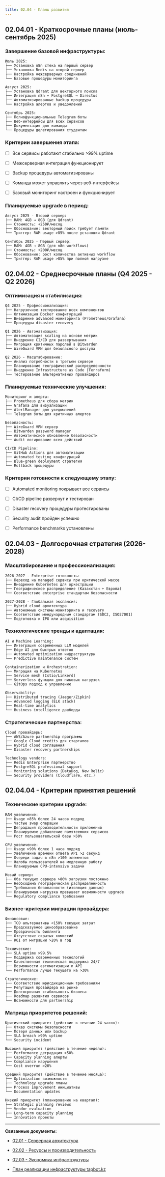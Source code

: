 ```yaml
---
title: 02.04 - Планы развития
---
```


## 02\.04.01 - Краткосрочные планы (июль-сентябрь 2025)

### Завершение базовой инфраструктуры:

```
Июль 2025:
├── Установка n8n стека на первый сервер
├── Установка Redis на второй сервер
├── Настройка межсерверных соединений
└── Базовые процедуры мониторинга

Август 2025:
├── Установка Qdrant для векторного поиска
├── Интеграция n8n ↔ PostgreSQL ↔ Directus
├── Автоматизированные backup процедуры
└── Настройка алертов и уведомлений

Сентябрь 2025:
├── Полнофункциональные Telegram боты
├── Веб-интерфейсы для всех сервисов
├── Документация для команды
└── Процедуры делегирования студентам
```

### Критерии завершения этапа:

* [ ] Все сервисы работают стабильно >99% uptime

* [ ] Межсерверная интеграция функционирует

* [ ] Backup процедуры автоматизированы

* [ ] Команда может управлять через веб-интерфейсы

* [ ] Базовый мониторинг настроен и функционирует

### Планируемые upgrade в период:

```
Август 2025 - Второй сервер:
├── RAM: 4GB → 8GB (для Qdrant)
├── Стоимость: +250₽/месяц
├── Обоснование: векторный поиск требует памяти
└── Триггер: RAM usage >85% после установки Qdrant

Сентябрь 2025 - Первый сервер:
├── RAM: 4GB → 8GB (для n8n workflows)
├── Стоимость: +200₽/месяц
├── Обоснование: рост количества активных workflow
└── Триггер: RAM usage >85% при полной нагрузке
```

## 02\.04.02 - Среднесрочные планы (Q4 2025 - Q2 2026)

### Оптимизация и стабилизация:

```
Q4 2025 - Профессионализация:
├── Нагрузочное тестирование всех компонентов
├── Оптимизация Docker конфигураций
├── Внедрение advanced мониторинга (Prometheus/Grafana)
└── Процедуры disaster recovery

Q1 2026 - Автоматизация:
├── Автоматизация scaling на основе метрик
├── Внедрение CI/CD для развертывания
├── Миграция критичных паролей в Bitwarden
└── WireGuard VPN для безопасного доступа

Q2 2026 - Масштабирование:
├── Анализ потребности в третьем сервере
├── Планирование географической распределенности
├── Внедрение Infrastructure as Code (Terraform)
└── Тестирование альтернативных провайдеров
```

### Планируемые технические улучшения:

```
Мониторинг и алерты:
├── Prometheus для сбора метрик
├── Grafana для визуализации
├── AlertManager для уведомлений
└── Telegram боты для критичных алертов

Безопасность:
├── WireGuard VPN сервер
├── Bitwarden password manager
├── Автоматическое обновление безопасности
└── Audit логирование всех действий

CI/CD Pipeline:
├── GitHub Actions для автоматизации
├── Automated testing конфигураций
├── Blue-green deployment стратегия
└── Rollback процедуры
```

### Критерии готовности к следующему этапу:

* [ ] Automated monitoring покрывает все сервисы

* [ ] CI/CD pipeline развернут и тестирован

* [ ] Disaster recovery процедуры протестированы

* [ ] Security audit пройден успешно

* [ ] Performance benchmarks установлены

## 02\.04.03 - Долгосрочная стратегия (2026-2028)

### Масштабирование и профессионализация:

```
2026-2027 - Enterprise готовность:
├── Переход на managed сервисы при критической массе
├── Внедрение Kubernetes для оркестрации
├── Географическое распределение (Казахстан + Европа)
└── Соответствие enterprise стандартам безопасности

2027-2028 - Глобальная экспансия:
├── Hybrid cloud архитектура
├── Автономные системы мониторинга и recovery
├── Соответствие международным стандартам (SOC2, ISO27001)
└── Подготовка к IPO или acquisition
```

### Технологические тренды и адаптация:

```
AI и Machine Learning:
├── Интеграция современных LLM моделей
├── Edge AI для быстрых ответов
├── Automated optimization инфраструктуры
└── Predictive maintenance систем

Containerization и Orchestration:
├── Миграция на Kubernetes
├── Service mesh (Istio/Linkerd)
├── Serverless функции для пиковых нагрузок
└── GitOps подход к управлению

Observability:
├── Distributed tracing (Jaeger/Zipkin)
├── Advanced logging (ELK stack)
├── Real-time analytics
└── Business intelligence дашборды
```

### Стратегические партнерства:

```
Cloud провайдеры:
├── AWS/Azure partnership программы
├── Google Cloud credits для стартапов
├── Hybrid cloud соглашения
└── Disaster recovery partnerships

Technology vendors:
├── Redis Enterprise партнерство
├── PostgreSQL professional support
├── Monitoring solutions (DataDog, New Relic)
└── Security providers (Cloudflare, etc.)
```

## 02\.04.04 - Критерии принятия решений

### Технические критерии upgrade:

```
RAM увеличение:
├── Usage >85% более 24 часов подряд
├── Частые swap операции
├── Деградация производительности приложений
├── Планируемое добавление памятеемких сервисов
└── Рост пользовательской базы >50%

CPU увеличение:
├── Usage >90% более 1 часа подряд
├── Увеличение времени ответа API >2 секунд
├── Очереди задач в n8n >100 элементов
├── Жалобы пользователей на медленную работу
└── Планируемые CPU-intensive задачи

Новый сервер:
├── Оба текущих сервера >80% загрузки постоянно
├── Необходима географическая распределенность
├── Требования безопасности (изоляция данных)
├── Планируемая нагрузка превышает возможности upgrade
└── Regulatory compliance требования
```

### Бизнес-критерии миграции провайдера:

```
Финансовые:
├── TCO альтернативы <150% текущих затрат
├── Предсказуемое ценообразование
├── Прозрачность биллинга
├── Отсутствие скрытых комиссий
└── ROI от миграции >20% в год

Технические:
├── SLA uptime >99.5%
├── Поддержка современных технологий
├── Качественная техническая поддержка 24/7
├── Возможности автоматизации и API
└── Performance лучше текущего на >30%

Стратегические:
├── Соответствие юрисдикционным требованиям
├── Репутация провайдера на рынке
├── Долгосрочная стабильность бизнеса
├── Roadmap развития сервисов
└── Возможности для partnership
```

### Матрица приоритетов решений:

```
Критический приоритет (действие в течение 24 часов):
├── Отказ системы безопасности
├── Потеря данных или backup
├── SLA breach >99% uptime
└── Security incident

Высокий приоритет (действие в течение недели):
├── Performance деградация >50%
├── Capacity planning алерты
├── Compliance нарушения
└── Cost overrun >20%

Средний приоритет (действие в течение месяца):
├── Optimization возможности
├── Technology upgrade планы
├── Process improvement инициативы
└── Documentation updates

Низкий приоритет (планирование на квартал):
├── Strategic planning reviews
├── Vendor evaluation
├── Long-term capacity planning
└── Innovation проекты
```

---

**Связанные документы:**

-  [02\.01 - Серверная архитектура](./../02-01-servers/README.md)

-  [02\.02 - Ресурсы и производительность](./../02-02-resources/README.md)

-  [02\.03 - Экономика инфраструктуры](./../02-03-economics/README.md)

-  [План реализации инфраструктуры tapbot.kz](../../08-planning/roadmap)